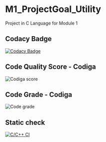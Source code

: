 # M1_ProjectGoal_Utility
Project in C Language for Module 1
## Codacy Badge
[![Codacy Badge](https://app.codacy.com/project/badge/Grade/5b0b347a27f24519ab689db12b764674)](https://www.codacy.com/gh/bogirajusambangi/M1_Counterbilling_app/dashboard?utm_source=github.com&amp;utm_medium=referral&amp;utm_content=bogirajusambangi/M1_Counterbilling_app&amp;utm_campaign=Badge_Grade)
## Code Quality Score - Codiga
![Codiga score](https://api.codiga.io/project/31230/score/svg)
## Code Grade - Codiga
![Code grade](https://api.codiga.io/project/31230/status/svg)
## Static check
[![C/C++ CI](https://github.com/bogirajusambangi/M1_Counterbilling_app/actions/workflows/staticcheck.yml/badge.svg)](https://github.com/bogirajusambangi/M1_Counterbilling_app/actions/workflows/staticcheck.yml)

